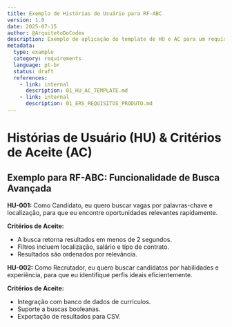```yaml
---
title: Exemplo de Histórias de Usuário para RF-ABC
version: 1.0
date: 2025-07-15
author: @ArquitetoDoCodex
description: Exemplo de aplicação do template de HU e AC para um requisito funcional genérico (RF-ABC) na Recoloca.AI.
metadata:
  type: example
  category: requirements
  language: pt-br
  status: draft
  references:
    - link: internal
      description: 01_HU_AC_TEMPLATE.md
    - link: internal
      description: 01_ERS_REQUISITOS_PRODUTO.md
---
```


# Histórias de Usuário (HU) & Critérios de Aceite (AC)

## Exemplo para RF-ABC: Funcionalidade de Busca Avançada

**HU-001:** Como Candidato, eu quero buscar vagas por palavras-chave e localização, para que eu encontre oportunidades relevantes rapidamente.

**Critérios de Aceite:**
- A busca retorna resultados em menos de 2 segundos.
- Filtros incluem localização, salário e tipo de contrato.
- Resultados são ordenados por relevância.

**HU-002:** Como Recrutador, eu quero buscar candidatos por habilidades e experiência, para que eu identifique perfis ideais eficientemente.

**Critérios de Aceite:**
- Integração com banco de dados de currículos.
- Suporte a buscas booleanas.
- Exportação de resultados para CSV.